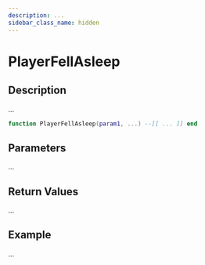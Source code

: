 ```yaml
---
description: ...
sidebar_class_name: hidden
---
```


# PlayerFellAsleep

## Description

...

```lua
function PlayerFellAsleep(param1, ...) --[[ ... ]] end
```

## Parameters

...

## Return Values

...

## Example

...

